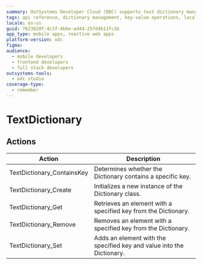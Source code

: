```yaml
---
summary: OutSystems Developer Cloud (ODC) supports text dictionary management with key-based operations.
tags: api reference, dictionary management, key-value operations, localization, cloud development
locale: en-us
guid: 7623020f-4c3f-4b6e-ad44-257d4b13fc1b
app_type: mobile apps, reactive web apps
platform-version: odc
figma:
audience:
  - mobile developers
  - frontend developers
  - full stack developers
outsystems-tools:
  - odc studio
coverage-type:
  - remember
---
```


# TextDictionary

## Actions

| Action | Description |
| ---|--- |
| TextDictionary_ContainsKey | Determines whether the Dictionary contains a specific key. |
| TextDictionary_Create | Initializes a new instance of the Dictionary class. |
| TextDictionary_Get | Retrieves an element with a specified key from the Dictionary. |
| TextDictionary_Remove | Removes an element with a specified key from the Dictionary. |
| TextDictionary_Set | Adds an element with the specified key and value into the Dictionary. |
